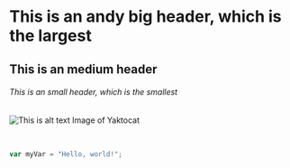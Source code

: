 # This is an andy big header, which is the largest

## This is an medium header

###### This is an small header, which is the smallest

![This is alt text Image of Yaktocat](https://octodex.github.com/images/yaktocat.png)

<br/>

``` javascript
var myVar = "Hello, world!";
```

